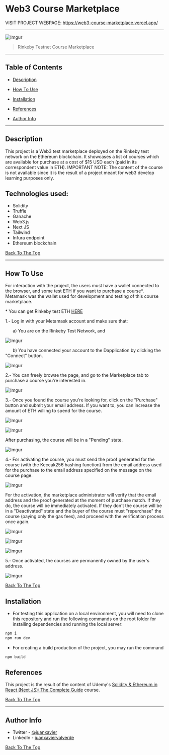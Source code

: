 # Web3 Course Marketplace

VISIT PROJECT WEBPAGE: https://web3-course-marketplace.vercel.app/

---

![Imgur](https://i.imgur.com/HSrQNVi.png)

> Rinkeby Testnet Course Marketplace

---

## Table of Contents

- [Description](#description)

- [How To Use](#how-to-use)

- [Installation](#installation)

- [References](#references)

- [Author Info](#author-info)

---

## Description

This project is a Web3 test marketplace deployed on the Rinkeby test network on the Ethereum blockchain. It showcases a list of courses which are available for purchase at a cost of $15 USD each (paid in its correspondent value in ETH).
IMPORTANT NOTE: The content of the course is not available since it is the result of a project meant for web3 develop learning purposes only.

## Technologies used:

- Solidity
- Truffle
- Ganache
- Web3.js
- Next JS
- Tailwind
- Infura endpoint
- Ethereum blockchain

[Back To The Top](#web3-course-marketplace)

---

## How To Use

For interaction with the project, the users must have a wallet connected to the browser, and some test ETH if you want to purchase a course\*. Metamask was the wallet used for development and testing of this course marketplace.

\* You can get Rinkeby test ETH [HERE](https://faucets.chain.link/rinkeby)

1.- Log in with your Metamask account and make sure that:

&nbsp; &nbsp; &nbsp; a) You are on the Rinkeby Test Network, and

![Imgur](https://i.imgur.com/L45pKPm.png)

&nbsp; &nbsp; &nbsp; b) You have connected your account to the Dapplication by clicking the "Connect" button.

![Imgur](https://i.imgur.com/MuwUoPG.png)

2.- You can freely browse the page, and go to the Marketplace tab to purchase a course you're interested in.

![Imgur](https://i.imgur.com/HSrQNVi.png)

3.- Once you found the course you're looking for, click on the "Purchase" button and submit your email address. If you want to, you can increase the amount of ETH willing to spend for the course.

![Imgur](https://i.imgur.com/KhSkfIp.png)

![Imgur](https://i.imgur.com/k1iMTIX.png)

After purchasing, the course will be in a "Pending" state.

![Imgur](https://i.imgur.com/e6OMdxz.png)

4.- For activating the course, you must send the proof generated for the course (with the Keccak256 hashing function) from the email address used for the purchase to the email address specified on the message on the course page.

![Imgur](https://i.imgur.com/hnk34HT.png)

For the activation, the marketplace administrator will verify that the email address and the proof generated at the moment of purchase match. If they do, the course will be immediately activated. If they don't the course will be in a "Deactivated" state and the buyer of the course must "repurchase" the course (paying only the gas fees), and proceed with the verification process once again.

![Imgur](https://i.imgur.com/xlhQxqW.png)

![Imgur](https://i.imgur.com/nk81qQy.png)

![Imgur](https://i.imgur.com/v2kuBKV.png)

5.- Once activated, the courses are permanently owned by the user's address.

![Imgur](https://i.imgur.com/ZwOfVZQ.png)

<!-- IMAGE HERE -->

[Back To The Top](#web3-course-marketplace)

## Installation

- For testing this application on a local environment, you will need to clone this repository and run the following commands on the root folder for installing dependencies and running the local server:

```bash
npm i
npm run dev
```

- For creating a build production of the project, you may run the command

```bash
npm build
```

## References

This project is the result of the content of Udemy's [Solidity & Ethereum in React (Next JS): The Complete Guide](https://www.udemy.com/course/solidity-ethereum-in-react-next-js-the-complete-guide/) course.

[Back To The Top](#web3-course-marketplace)

---

## Author Info

- Twitter - [@juanxavier](https://twitter.com/juanxavier)
- LinkedIn - [juanxaviervalverde](https://www.linkedin.com/in/juanxaviervalverde/)

[Back To The Top](#web3-course-marketplace)
